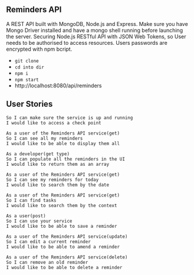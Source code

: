 ## Reminders API

A REST API built with MongoDB, Node.js and Express.
Make sure you have Mongo Driver installed and have a mongo shell running before launching the server.
Securing Node.js RESTful API with JSON Web Tokens, so User needs to be authorised to access resources.
Users passwords are encrypted with npm bcript.

- `git clone`
- `cd into dir`
- `npm i`
- `npm start`
- http://localhost:8080/api/reminders

## User Stories
```As a user of the Reminders API service(health)
So I can make sure the service is up and running
I would like to access a check point

As a user of the Reminders API service(get)
So I can see all my reminders
I would like to be able to display them all

As a developer(get type)
So I can populate all the reminders in the UI
I would like to return them as an array

As a user of the Reminders API service(get)
So I can see my reminders for today
I would like to search them by the date

As a user of the Reminders API service(get)
So I can find tasks
I would like to search them by the context

As a user(post)
So I can use your service
I would like to be able to save a reminder

As a user of the Reminders API service(update)
So I can edit a current reminder
I would like to be able to amend a reminder

As a user of the Reminders API service(delete)
So I can remove an old reminder
I would like to be able to delete a reminder
```
